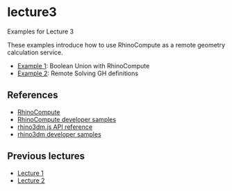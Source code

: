 # lecture3

Examples for Lecture 3

These examples introduce how to use RhinoCompute as a remote geometry calculation service.

- [Example 1](example1): Boolean Union with RhinoCompute
- [Example 2](example2): Remote Solving GH definitions

## References

- [RhinoCompute](https://developer.rhino3d.com/guides/#compute)
- [RhinoCompute developer samples](https://github.com/mcneel/rhino-developer-samples/tree/7/compute)
- [rhino3dm.js API reference](https://mcneel.github.io/rhino3dm/javascript/api/index.html)
- [rhino3dm developer samples](https://github.com/mcneel/rhino-developer-samples/tree/7/rhino3dm)

## Previous lectures

- [Lecture 1](https://github.com/iaac-macad-s1/lecture1) 
- [Lecture 2](https://github.com/iaac-macad-s1/lecture2)